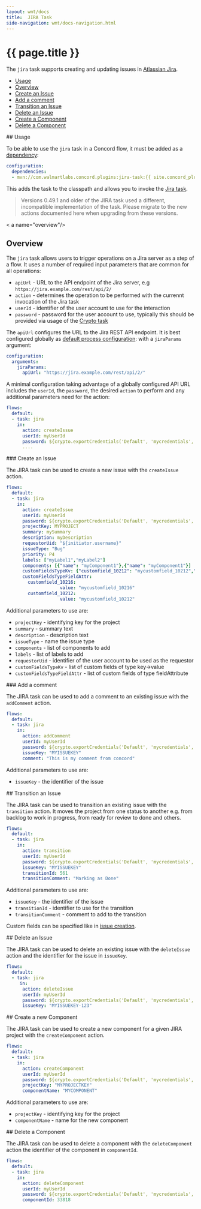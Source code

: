 ```yaml
---
layout: wmt/docs
title:  JIRA Task
side-navigation: wmt/docs-navigation.html
---
```


# {{ page.title }}

The `jira` task supports creating and updating issues in
[Atlassian Jira](https://www.atlassian.com/software/jira).

- [Usage](#usage)
- [Overview](#overview)
- [Create an Issue](#createIssue)
- [Add a comment](#addComment)
- [Transition an Issue](#transitionIssue)
- [Delete an Issue](#deleteIssue)
- [Create a Component](#createComponent)
- [Delete a Component](#deleteComponent)

<a name="usage"/>
## Usage

To be able to use the `jira` task in a Concord flow, it must be added as a
[dependency](../getting-started/concord-dsl.html#dependencies):

```yaml
configuration:
  dependencies:
  - mvn://com.walmartlabs.concord.plugins:jira-task:{{ site.concord_plugins_version }}
```

This adds the task to the classpath and allows you to invoke the
[Jira task](#overview).

> Versions 0.49.1 and older of the JIRA task used a different, incompatible
> implementation of the task. Please migrate to the new actions documented here
> when upgrading from these versions.


< a name="overview"/>
## Overview

The `jira` task allows users to trigger operations on a Jira server as a step of
a flow. It uses a number of required input parameters that are common for all
operations:

- `apiUrl` -  URL to the API endpoint of the Jira server, e.g `https://jira.example.com/rest/api/2/`
- `action` - determines the operation to be performed with the currennt invocation of the Jira task
- `userId` -  identifier of the user account to use for the interaction
- `password` -  password for the user account to use, typically this should be
provided via usage of the [Crypto task](./crypto.html)

The `apiUrl` configures the URL to the Jira REST API endpoint. It is best
configured globally as 
[default process configuration](../getting-started/configuration.html#default-process-variable):
with a `jiraParams` argument:

```yaml
configuration:
  arguments:
    jiraParams:
      apiUrl: "https://jira.example.com/rest/api/2/"
```

A minimal configuration taking advantage of a globally configured API URL
includes the `userId`, the `password`, the desired `action` to perform and any
additional parameters need for the action:

```yaml
flows:
  default:
  - task: jira
    in:
      action: createIssue
      userId: myUserId
      password: ${crypto.exportCredentials('Default', 'mycredentials', null).password}
      ....
```

<a name="createIssue"/>
### Create an Issue

The JIRA task can be used to create a new issue with the `createIssue` action.

```yaml
flows:
  default:
  - task: jira
    in:
      action: createIssue
      userId: myUserId
      password: ${crypto.exportCredentials('Default', 'mycredentials', null).password}
      projectKey: MYPROJECT
      summary: mySummary
      description: myDescription
      requestorUid: "${initiator.username}"
      issueType: "Bug"
      priority: P4
      labels: ["myLabel1","myLabel2"]
      components: [{"name": "myComponent1"},{"name": "myComponent1"}]
      customFieldsTypeKv: {"customfield_10212": "mycustomfield_10212","customfield_10213": "mycustomfield_10213"}
      customFieldsTypeFieldAttr:
        customfield_10216:
                    value: "mycustomfield_10216"
        customfield_10212: 
                    value: "mycustomfield_10212"
```

Additional parameters to use are:

- `projectKey` - identifying key for the project
- `summary` - summary text
- `description` - description text
- `issueType` -  name the issue type
- `components` - list of components to add 
- `labels` - list of labels to add
- `requestorUid` - identifier of the user account to be used as the requestor
- `customFieldsTypeKv` - list of custom fields of type key->value
- `customFieldsTypeFieldAttr` - list of custom fields of type fieldAttribute

<a name="addComment"/>
### Add a comment

The JIRA task can be used to add a comment to an existing issue with the
`addComment` action.

```yaml
flows:
  default:
  - task: jira
    in:
      action: addComment
      userId: myUserId
      password: ${crypto.exportCredentials('Default', 'mycredentials', null).password}
      issueKey: "MYISSUEKEY"
      comment: "This is my comment from concord"
```

Additional parameters to use are:

- `issueKey` - the identifier of the issue

<a name="transition"/>
## Transition an Issue

The JIRA task can be used to transition an existing issue with the `transition`
action. It moves the project from one status to another e.g. from backlog to
work in progress, from ready for review to done and others.

```yaml
flows:
  default:
  - task: jira
    in:
      action: transition
      userId: myUserId
      password: ${crypto.exportCredentials('Default', 'mycredentials', null).password}
      issueKey: "MYISSUEKEY"
      transitionId: 561
      transitionComment: "Marking as Done"
```

Additional parameters to use are:

- `issueKey` - the identifier of the issue
- `transitionId` - identifier to use for the transition
- `transitionComment` - comment to add to the transition

Custom fields can be specified like in [issue creation](#createIssue).

<a name="deleteIssue"/>
## Delete an Issue

The JIRA task can be used to delete an existing issue with the `deleteIssue`
action and the identifier for the issue in `issueKey`.
```yaml
flows:
  default:
  - task: jira
     in:
      action: deleteIssue
      userId: myUserId
      password: ${crypto.exportCredentials('Default', 'mycredentials', null).password}
      issueKey: "MYISSUEKEY-123"
```

<a name="createComponent"/>
## Create a new Component

The JIRA task can be used to create a new component for a given JIRA project
with the `createComponent` action.

```yaml
flows:
  default:
  - task: jira
    in:
      action: createComponent
      userId: myUserId
      password: ${crypto.exportCredentials('Default', 'mycredentials', null).password}
      projectKey: "MYPROJECTKEY"
      componentName: "MYCOMPONENT"
```

Additional parameters to use are:

- `projectKey` - identifying key for the project
- `componentName` - name for the new component

<a name="deleteComponent"/>
## Delete a Component

The JIRA task can be used to delete a component with the `deleteComponent` action
the identifier of the component in `componentId`.

```yaml
flows:
  default:
  - task: jira
    in:
      action: deleteComponent
      userId: myUserId
      password: ${crypto.exportCredentials('Default', 'mycredentials', null).password}
      componentId: 33818
```
